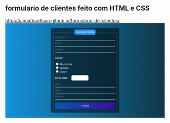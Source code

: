 ## formulario de clientes feito com HTML e CSS

https://JonathanSaan.github.io/formulario-de-clientes/
![](https://github.com/JonathanSaan/formulario-de-clientes/blob/0aad7c6f271a65f44081f1690c3439816520d422/Screenshot_2021-11-20-08-20-10-1.png)
